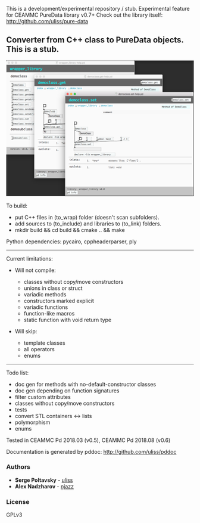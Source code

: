 This is a development/experimental repository / stub.
Experimental feature for CEAMMC PureData library v0.7+
Check out the library itself:
http://github.com/uliss/pure-data


## Converter from C++ class to PureData objects. This is a stub.

![screenshot](demo.png?raw=true "screenshot")

To build:
- put C++ files in (to_wrap) folder (doesn't scan subfolders).
- add sources to (to_include) and libraries to (to_link) folders.
- mkdir build && cd build && cmake .. && make

Python dependencies:
pycairo, cppheaderparser, ply

---
Current limitations:

- Will not compile:
  * classes without copy/move constructors
  * unions in class or struct
  * variadic methods
  * constructors marked explicit
  * variadic functions
  * function-like macros
  * static function with void return type
  
- Will skip:
  * template classes
  * all operators
  * enums

---
Todo list:

- doc gen for methods with no-default-constructor classes
- doc gen depending on function signatures
- filter custom attributes
- classes without copy/move constructors
- tests
- convert STL containers <-> lists
- polymorphism
- enums

Tested in CEAMMC Pd 2018.03 (v0.5), CEAMMC Pd 2018.08 (v0.6)

Documentation is generated by pddoc:
http://github.com/uliss/pddoc

### Authors

* **Serge Poltavsky** - [uliss](https://github.com/uliss)
* **Alex Nadzharov** - [njazz](https://github.com/njazz)

### License
GPLv3
